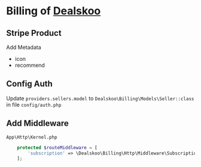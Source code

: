 # Billing of [Dealskoo](https://www.dealskoo.com)

## Stripe Product

Add Metadata

- icon
- recommend

## Config Auth

Update `providers.sellers.model` to `Dealskoo\Billing\Models\Seller::class` in file `config/auth.php`

## Add Middleware

`App\Http\Kernel.php`

```php
    protected $routeMiddleware = [
        'subscription' => \Dealskoo\Billing\Http\Middleware\Subscription::class,
    ];
```
